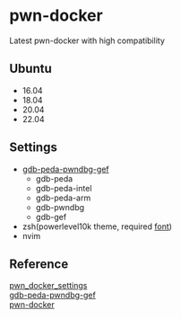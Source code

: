 # pwn-docker
Latest pwn-docker with high compatibility

## Ubuntu
- 16.04
- 18.04
- 20.04
- 22.04

## Settings
- [gdb-peda-pwndbg-gef](https://github.com/is07king/gdb-peda-pwndbg-gef)
  - gdb-peda
  - gdb-peda-intel
  - gdb-peda-arm
  - gdb-pwndbg
  - gdb-gef
- zsh(powerlevel10k theme, required [font](https://github.com/romkatv/powerlevel10k#fonts))
- nvim

## Reference
[pwn_docker_settings](https://github.com/h1ghl1kh7/tools)<br>
[gdb-peda-pwndbg-gef](https://github.com/apogiatzis/gdb-peda-pwndbg-gef)<br>
[pwn-docker](https://github.com/n1net4il/pwn-docker)
